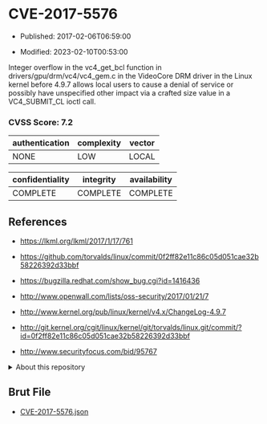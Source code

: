 # CVE-2017-5576

- Published: 2017-02-06T06:59:00

- Modified: 2023-02-10T00:53:00

Integer overflow in the vc4_get_bcl function in drivers/gpu/drm/vc4/vc4_gem.c in the VideoCore DRM driver in the Linux kernel before 4.9.7 allows local users to cause a denial of service or possibly have unspecified other impact via a crafted size value in a VC4_SUBMIT_CL ioctl call.

### CVSS Score: **7.2**

| authentication | complexity | vector |
| --- | --- | --- |
| NONE | LOW | LOCAL |

| confidentiality | integrity | availability |
| --- | --- | --- |
| COMPLETE | COMPLETE | COMPLETE |

## References

* https://lkml.org/lkml/2017/1/17/761

* https://github.com/torvalds/linux/commit/0f2ff82e11c86c05d051cae32b58226392d33bbf

* https://bugzilla.redhat.com/show_bug.cgi?id=1416436

* http://www.openwall.com/lists/oss-security/2017/01/21/7

* http://www.kernel.org/pub/linux/kernel/v4.x/ChangeLog-4.9.7

* http://git.kernel.org/cgit/linux/kernel/git/torvalds/linux.git/commit/?id=0f2ff82e11c86c05d051cae32b58226392d33bbf

* http://www.securityfocus.com/bid/95767

<details>
<summary>About this repository</summary> 

  This repository is part of the project [Live Hack CVE](https://github.com/Live-Hack-CVE). Main website can be found [www.live-hack.org](https://www.live-hack.org) 
  
  Made by [Sn0wAlice](https://github.com/Sn0wAlice) for the people that care about security and need to have a feed of the latest CVEs. Hope you enjoy it, don't forget to star the repo and follow me on [Twitter](https://twitter.com/Sn0wAlice) and [Github](https://github.com/Sn0wAlice). And that is my [personnal website](https://www.alice-snow.me/)

  - [Home Page](https://github.com/Live-Hack-CVE)
  - [Framework](https://github.com/Live-Hack-CVE/cve-framework)
  - [CVE database](https://github.com/Live-Hack-CVE/full_database)
  - [Changelog](https://github.com/Live-Hack-CVE/Changelog)
</details>

## Brut File

* [CVE-2017-5576.json](https://raw.githubusercontent.com/Live-Hack-CVE/full_database/main/cves/2017/CVE-2017-5576.json)

